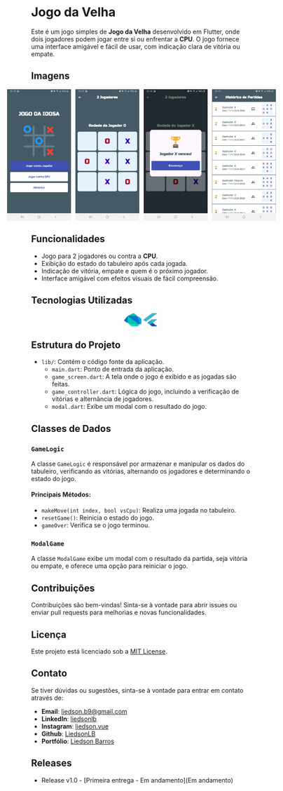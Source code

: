 # Jogo da Velha

Este é um jogo simples de **Jogo da Velha** desenvolvido em Flutter, onde dois jogadores podem jogar entre si ou enfrentar a **CPU**. O jogo fornece uma interface amigável e fácil de usar, com indicação clara de vitória ou empate.

## Imagens


<div style="display: flex; gap: 10px; justify-content: center">
  <img src="./img/menu_game.jpeg" alt="menu principal do jogo" height="300">
  <img src="./img/round_game.jpeg" alt="partida de jogadores" height="300">
  <img src="./img/winner_modal.jpeg" alt="modal de vencedor" height="300">
  <img src="./img/history_game.jpeg" alt="historico de jogos" height="300">
</div>

## Funcionalidades

- Jogo para 2 jogadores ou contra a **CPU**.
- Exibição do estado do tabuleiro após cada jogada.
- Indicação de vitória, empate e quem é o próximo jogador.
- Interface amigável com efeitos visuais de fácil compreensão.

## Tecnologias Utilizadas

<div style="display: flex; justify-content: center ; width: 100%">
  <img src="https://raw.githubusercontent.com/devicons/devicon/master/icons/dart/dart-original.svg" alt="dart" height="30" width="40"> 
  <img src="https://raw.githubusercontent.com/devicons/devicon/master/icons/flutter/flutter-original.svg" alt="flutter" height="30" width="40">
</div>

## Estrutura do Projeto

- `lib/`: Contém o código fonte da aplicação.
    - `main.dart`: Ponto de entrada da aplicação.
    - `game_screen.dart`: A tela onde o jogo é exibido e as jogadas são feitas.
    - `game_controller.dart`: Lógica do jogo, incluindo a verificação de vitórias e alternância de jogadores.
    - `modal.dart`: Exibe um modal com o resultado do jogo.

## Classes de Dados

### `GameLogic`

A classe `GameLogic` é responsável por armazenar e manipular os dados do tabuleiro, verificando as vitórias, alternando os jogadores e determinando o estado do jogo.

#### Principais Métodos:
- `makeMove(int index, bool vsCpu)`: Realiza uma jogada no tabuleiro.
- `resetGame()`: Reinicia o estado do jogo.
- `gameOver`: Verifica se o jogo terminou.

### `ModalGame`

A classe `ModalGame` exibe um modal com o resultado da partida, seja vitória ou empate, e oferece uma opção para reiniciar o jogo.

## Contribuições

Contribuições são bem-vindas! Sinta-se à vontade para abrir issues ou enviar pull requests para melhorias e novas funcionalidades.

## Licença

Este projeto está licenciado sob a [MIT License](LICENSE).

## Contato

Se tiver dúvidas ou sugestões, sinta-se à vontade para entrar em contato através de:

- **Email**: [liedson.b9@gmail.com](mailto:liedson.b9@gmail.com)
- **LinkedIn**: [liedsonlb](https://linkedin.com/in/liedsonlb)
- **Instagram**: [liedson.vue](https://www.instagram.com/liedson.vue)
- **Github**: [LiedsonLB](https://github.com/LiedsonLB)
- **Portfólio**: [Liedson Barros](https://liedsonbarros.vercel.app)

## Releases

- Release v1.0 - [Primeira entrega - Em andamento](Em andamento)
